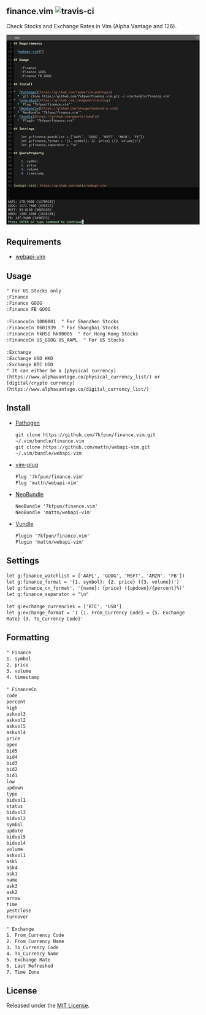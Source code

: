 ## finance.vim ![travis-ci](https://travis-ci.org/7kfpun/finance.vim.svg?branch=master)

Check Stocks and Exchange Rates in Vim (Alpha Vantage and 126).

![Screenshot](screenshot.png)

## Requirements

- [webapi-vim](https://github.com/mattn/webapi-vim)

## Usage

    " For US Stocks only
    :Finance
    :Finance GOOG
    :Finance FB GOOG

    :FinanceCn 1000001  " For Shenzhen Stocks
    :FinanceCn 0601939  " For Shanghai Stocks
    :FinanceCn hkHSI hk00005  " For Hong Kong Stocks
    :FinanceCn US_GOOG US_AAPL  " For US Stocks

    :Exchange
    :Exchange USD HKD
    :Exchange BTC USD
    " It can either be a [physical currency](https://www.alphavantage.co/physical_currency_list/) or [digital/crypto currency](https://www.alphavantage.co/digital_currency_list/)

## Install

*  [Pathogen](https://github.com/tpope/vim-pathogen)
    ```
    git clone https://github.com/7kfpun/finance.vim.git ~/.vim/bundle/finance.vim
    git clone https://github.com/mattn/webapi-vim.git ~/.vim/bundle/webapi-vim
    ```

*  [vim-plug](https://github.com/junegunn/vim-plug)
    ```
    Plug '7kfpun/finance.vim'
    Plug 'mattn/webapi-vim'
    ```

*  [NeoBundle](https://github.com/Shougo/neobundle.vim)
    ```
    NeoBundle '7kfpun/finance.vim'
    NeoBundle 'mattn/webapi-vim'
    ```

* [Vundle](https://github.com/gmarik/vundle)
    ```
    Plugin '7kfpun/finance.vim'
    Plugin 'mattn/webapi-vim'
    ```

## Settings

    let g:finance_watchlist = ['AAPL', 'GOOG', 'MSFT', 'AMZN', 'FB'])
    let g:finance_format = '{1. symbol}: {2. price} ({3. volume})')
    let g:finance_cn_format', '{name}: {price} ({updown}/{percent}%)'
    let g:finance_separator = "\n"

    let g:exchange_currencies = ['BTC', 'USD']
    let g:exchange_format = '1 {1. From_Currency Code} = {5. Exchange Rate} {3. To_Currency Code}'

## Formatting

    " Finance
    1. symbol
    2. price
    3. volume
    4. timestamp

    " FinanceCn
    code
    percent
    high
    askvol3
    askvol2
    askvol5
    askvol4
    price
    open
    bid5
    bid4
    bid3
    bid2
    bid1
    low
    updown
    type
    bidvol1
    status
    bidvol3
    bidvol2
    symbol
    update
    bidvol5
    bidvol4
    volume
    askvol1
    ask5
    ask4
    ask1
    name
    ask3
    ask2
    arrow
    time
    yestclose
    turnover

    " Exchange
    1. From_Currency Code
    2. From_Currency Name
    3. To_Currency Code
    4. To_Currency Name
    5. Exchange Rate
    6. Last Refreshed
    7. Time Zone


## License

Released under the [MIT License](http://opensource.org/licenses/MIT).
